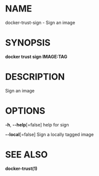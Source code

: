 # NAME

docker-trust-sign - Sign an image

# SYNOPSIS

**docker trust sign IMAGE:TAG**

# DESCRIPTION

Sign an image

# OPTIONS

**-h**, **--help**\[=false\] help for sign

**--local**\[=false\] Sign a locally tagged image

# SEE ALSO

**docker-trust(1)**
